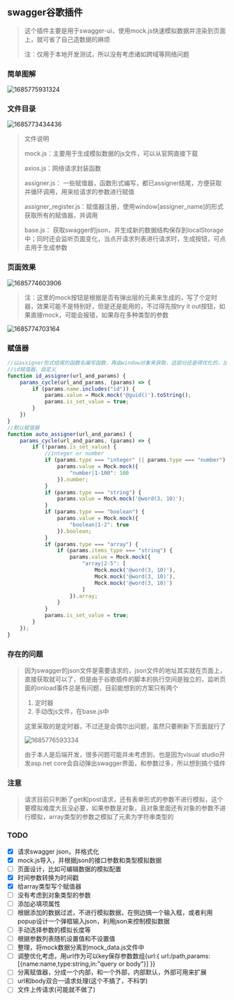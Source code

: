 ## swagger谷歌插件

> 这个插件主要是用于swagger-ui，使用mock.js快速模拟数据并渲染到页面上，就可省了自己造数据的麻烦
>
> 注：仅用于本地开发测试，所以没有考虑诸如跨域等网络问题

### 简单图解

![1685775931324](.\images\1685775931324.jpg)

### 文件目录

![1685773434436](.\images\1685773434436.jpg)

> 文件说明
>
> mock.js：主要用于生成模拟数据的js文件，可以从官网直接下载
>
> axios.js：网络请求封装函数
>
> assigner.js： 一些赋值器，函数形式编写，都已assigner结尾，方便获取并循环调用，用来给请求的参数进行赋值
>
> assigner_register.js：赋值器注册，使用window[assigner_name]的形式获取所有的赋值器，并调用
>
> base.js： 获取swagger的json，并生成新的数据结构保存到localStorage中；同时还会监听页面变化，当点开请求列表进行请求时，生成按钮，可点击用于生成参数

### 页面效果

![1685774603906](.\images\1685774603906.jpg)

> 注：这里的mock按钮是根据是否有弹出层的元素来生成的，写了个定时器，效果可能不是特别好，但是还是能用的，不过得先按try it out按钮，如果直接mock，可能会报错，如果存在多种类型的参数

![1685774703164](.\images\1685774703164.jpg)

### 赋值器

```javascript
//以assigner形式结尾的函数名编写函数，再由window对象来获取，这部分还是得优化的，比如mock还是封装出来会好点
//id赋值器，自定义
function id_assigner(url_and_params) {
    params_cycle(url_and_params, (params) => {
        if (params.name.includes("id")) {
            params.value = Mock.mock('@guid()').toString();
            params.is_set_value = true;
        }
    })
}
//默认赋值器
function auto_assigner(url_and_params) {
    params_cycle(url_and_params, (params) => {
        if (!params.is_set_value) {
            //integer or number
            if (params.type === "integer" || params.type === "number") {
                params.value = Mock.mock({
                    "number|1-100": 100
                }).number;
            }
            if (params.type === "string") {
                params.value = Mock.mock('@word(3, 10)');
            }
            if (params.type === "boolean") {
                params.value = Mock.mock({
                    "boolean|1-2": true
                }).boolean;
            }
            if (params.type === "array") {
                if (params.items_type === "string") {
                    params.value = Mock.mock({
                        "array|2-5": [
                            Mock.mock('@word(3, 10)'),
                            Mock.mock('@word(3, 10)'),
                            Mock.mock('@word(3, 10)')
                        ]
                    }).array;
                }
            }
            params.is_set_value = true;
        }
    });
}
```

### 存在的问题

> 因为swagger的json文件是需要请求的，json文件的地址其实就在页面上，直接获取就可以了，但是由于谷歌插件的脚本的执行空间是独立的，监听页面的onload事件总是有问题，目前能想到的方案只有两个
>
> 1. 定时器
> 2. 手动改js文件，在base.js中
>
> 这里采取的是定时器，不过还是会偶尔出问题，虽然只要刷新下页面就行了
>
> ![1685776593334](.\images\1685776593334.jpg)
>
> 由于本人是后端开发，很多问题可能并未考虑到，也是因为visual studio开发asp.net core会自动弹出swagger界面，和参数过多，所以想到搞个插件

### 注意

> 请求目前只判断了get和post请求，还有表单形式的参数不进行模拟，这个要模拟难度大且没必要，如果参数是对象，且对象里面还有对象的参数不进行模拟，array类型的参数之模拟了元素为字符串类型的

### TODO

- [x] 请求swagger json，并格式化
- [x] mock.js导入，并根据json的接口参数和类型模拟数据
- [ ] 页面设计，比如可编辑数据的模拟配置
- [x] 时间参数转换为时间戳
- [x] 给array类型写个赋值器
- [ ] 没有考虑到对象类型的参数
- [ ] 添加必填项属性
- [ ] 根据添加的数据过滤，不进行模拟数据，在侧边搞一个输入框，或者利用popup设计一个弹框输入json，利用json来控制模拟数据
- [ ] 手动选择参数的模拟长度等
- [ ] 根据参数列表随机设置值和不设置值
- [ ] 整理，将mock数据分离到mock_data.js文件中
- [ ] 调整优化考虑，用url作为可以key保存参数数组{url:{ url:/path,params:[{name:name,type:string,in:"query or body"}] }}
- [ ] 分离赋值器，分成一个内部，和一个外部，内部默认，外部可用来扩展
- [ ] url和body双合一请求处理(这个不搞了，不科学)
- [ ] 文件上传请求(可能就不做了)